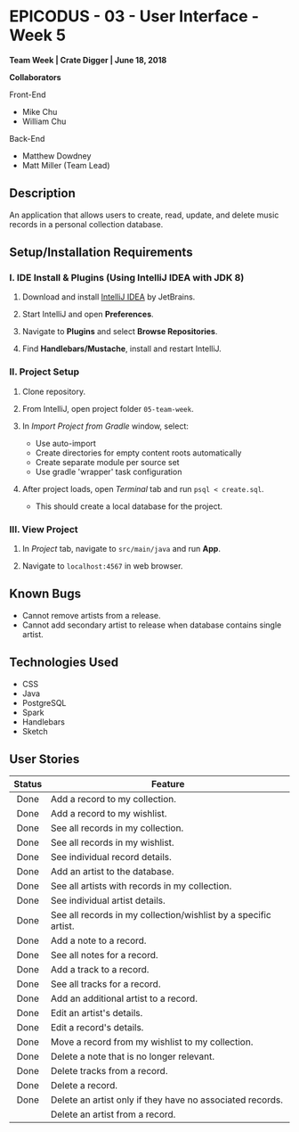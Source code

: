 # EPICODUS - 03 - User Interface - Week 5

**Team Week | Crate Digger | June 18, 2018**

**Collaborators**

Front-End

- Mike Chu
- William Chu

Back-End

- Matthew Dowdney
- Matt Miller (Team Lead)


## Description

An application that allows users to create, read, update, and delete music records in a personal collection database.

## Setup/Installation Requirements

### I. IDE Install & Plugins (Using IntelliJ IDEA with JDK 8)

1. Download and install [IntelliJ IDEA](https://www.jetbrains.com/idea/) by JetBrains.

2. Start IntelliJ and open **Preferences**.

3. Navigate to **Plugins** and select **Browse Repositories**.

4. Find **Handlebars/Mustache**, install and restart IntelliJ.

### II. Project Setup

1. Clone repository.

2. From IntelliJ, open project folder `05-team-week`.

3. In *Import Project from Gradle* window, select:

    - Use auto-import
    - Create directories for empty content roots automatically
    - Create separate module per source set
    - Use gradle 'wrapper' task configuration

4. After project loads, open *Terminal* tab and run `psql < create.sql`.

    - This should create a local database for the project.

### III. View Project

1. In *Project* tab, navigate to `src/main/java` and run **App**.

2. Navigate to `localhost:4567` in web browser.

## Known Bugs

- Cannot remove artists from a release.
- Cannot add secondary artist to release when database contains single artist.

## Technologies Used

- CSS
- Java
- PostgreSQL
- Spark
- Handlebars
- Sketch

## User Stories

| Status | Feature |
| :-: | --- |
| Done | Add a record to my collection. |
| Done | Add a record to my wishlist. |
| Done | See all records in my collection. |
| Done | See all records in my wishlist. |
| Done | See individual record details. |
| Done | Add an artist to the database. |
| Done | See all artists with records in my collection. |
| Done | See individual artist details. |
| Done | See all records in my collection/wishlist by a specific artist. |
| Done | Add a note to a record. |
| Done | See all notes for a record. |
| Done | Add a track to a record. |
| Done | See all tracks for a record. |
| Done | Add an additional artist to a record. |
| Done | Edit an artist's details. |
| Done | Edit a record's details. |
| Done | Move a record from my wishlist to my collection. |
| Done | Delete a note that is no longer relevant. |
| Done | Delete tracks from a record. |
| Done | Delete a record. |
| Done | Delete an artist only if they have no associated records. |
|  | Delete an artist from a record. |
